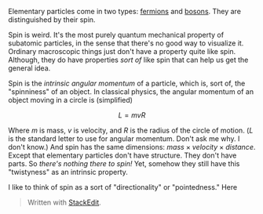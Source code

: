 Elementary particles come in two types: [fermions](https://en.wikipedia.org/wiki/Enrico_Fermi) and [bosons](https://en.wikipedia.org/wiki/Satyendra_Nath_Bose). They are distinguished by their spin.

Spin is weird. It's the most purely quantum mechanical property of subatomic particles, in the sense that there's no good way to visualize it. Ordinary macroscopic things just don't have a property quite like spin. Although, they do have properties *sort of* like spin that can help us get the general idea.

Spin is the *intrinsic angular momentum* of a particle, which is, sort of, the "spinniness" of an object. In classical physics, the angular momentum of an object moving in a circle is (simplified)

$$ L = mvR $$

Where $m$ is mass, $v$ is velocity, and $R$ is the radius of the circle of motion. ($L$ is the standard letter to use for angular momentum. Don't ask me why. I don't know.) And spin has the same dimensions: $mass \times velocity \times distance$. Except that elementary particles don't have structure. They don't have parts. So *there's nothing there to spin!* Yet, somehow they still have this "twistyness" as an intrinsic property.

I like to think of spin as a sort of "directionality" or "pointedness." Here


> Written with [StackEdit](https://stackedit.io/).
<!--stackedit_data:
eyJoaXN0b3J5IjpbLTU2MTkyMzg1MywtMTU3ODA5MjY3MSwxNj
M4NjY5NjM4LC0xMDcwMjI2MzAxLC0yMDU5ODg4OTAzLC0xNDE2
NDM0NDc4LC0xNjI1MjYxODAzLC0yNjk2MjI1MjhdfQ==
-->
